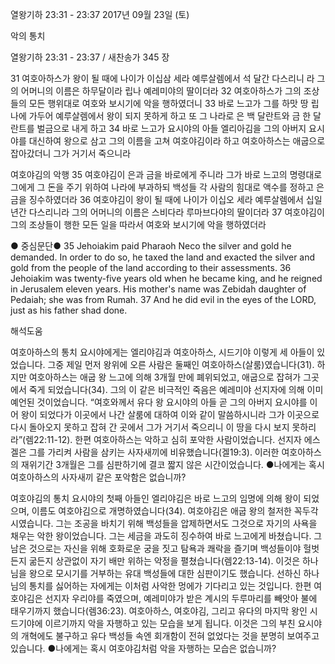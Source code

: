 열왕기하 23:31 - 23:37 
2017년 09월 23일 (토)

악의 통치



열왕기하 23:31 - 23:37 / 새찬송가 345 장


31 여호아하스가 왕이 될 때에 나이가 이십삼 세라 예루살렘에서 석 달간 다스리니
라 그의 어머니의 이름은 하무달이라 립나 예레미야의 딸이더라 32 여호아하스가 그의 조상들의 모든 행위대로 여호와 보시기에 악을 행하였더니 33 바로 느고가 그를 하맛 땅 립나에 가두어 예루살렘에서 왕이 되지 못하게 하고 또 그 나라로 은 백 달란트와 금 한 달란트를 벌금으로 내게 하고 34 바로 느고가 요시야의 아들 엘리아김을 그의 아버지 요시야를 대신하여 왕으로 삼고 그의 이름을 고쳐 여호야김이라 하고 여호아하스는 애굽으로 잡아갔더니 그가 거기서 죽으니라

여호야김의 악행
35 여호야김이 은과 금을 바로에게 주니라 그가 바로 느고의 명령대로 그에게 그 돈을 주기 위하여 나라에 부과하되 백성들 각 사람의 힘대로 액수를 정하고 은금을 징수하였더라 36 여호야김이 왕이 될 때에 나이가 이십오 세라 예루살렘에서 십일 년간 다스리니라 그의 어머니의 이름은 스비다라 루마브다야의 딸이더라 37 여호야김이 그의 조상들이 행한 모든 일을 따라서 여호와 보시기에 악을 행하였더라

● 중심문단● 35 Jehoiakim paid Pharaoh Neco the silver and gold he demanded. In order to do so, he taxed the land and exacted the silver and gold from the people of the land according to their assessments. 36 Jehoiakim was twenty-five years old when he became king, and he reigned in Jerusalem eleven years. His mother's name was Zebidah daughter of Pedaiah; she was from Rumah. 37 And he did evil in the eyes of the LORD, just as his father shad done.

해석도움





여호아하스의 통치
요시야에게는 엘리야김과 여호아하스, 시드기야 이렇게 세 아들이 있었습니다.
그중 제일 먼저 왕위에 오른 사람은 둘째인 여호아하스(살룸)였습니다(31). 하지만 여호아하스는 애굽 왕 느고에 의해 3개월 만에 폐위되었고, 애굽으로 잡혀가 그곳에서 죽게 되었습니다(34). 그의 이 같은 비극적인 죽음은 예레미야 선지자에 의해 이미 예언된 것이었습니다. “여호와께서 유다 왕 요시야의 아들 곧 그의 아버지 요시야를 이어 왕이 되었다가 이곳에서 나간 살룸에 대하여 이와 같이 말씀하시니라 그가 이곳으로 다시 돌아오지 못하고 잡혀 간 곳에서 그가 거기서 죽으리니 이 땅을 다시 보지 못하리라”(렘22:11-12). 한편 여호아하스는 악하고 심히 포악한 사람이었습니다. 선지자 에스겔은 그를 가리켜 사람을 삼키는 사자새끼에 비유했습니다(겔19:3). 이러한 여호아하스의 재위기간 3개월은 그를 심판하기에 결코 짧지 않은 시간이었습니다.
●나에게는 혹시 여호아하스의 사자새끼 같은 포악함은 없습니까?

여호야김의 통치
요시야의 첫째 아들인 엘리야김은 바로 느고의 임명에 의해 왕이 되었으며, 이름도 여호야김으로 개명하였습니다(34). 여호야김은 애굽 왕의 철저한 꼭두각시였습니다. 그는 조공을 바치기 위해 백성들을 압제하면서도 그것으로 자기의 사욕을 채우는 악한 왕이었습니다. 그는 세금을 과도히 징수하여 바로 느고에게 바쳤습니다. 그 남은 것으로는 자신을 위해 호화로운 궁을 짓고 탐욕과 쾌락을 즐기며 백성들이야 헐벗든지 굶든지 상관없이 자기 배만 위하는 악정을 펼쳤습니다(렘22:13-14). 이것은 하나님을 왕으로 모시기를 거부하는 유대 백성들에 대한 심판이기도 했습니다. 선하신 하나님의 통치를 싫어하는 자에게는 이처럼 사악한 멍에가 기다리고 있는 것입니다. 한편 여호야김은 선지자 우리야를 죽였으며, 예레미야가 받은 계시의 두루마리를 빼앗아 불에 태우기까지 했습니다(렘36:23). 여호아하스, 여호야김, 그리고 유다의 마지막 왕인 시드기야에 이르기까지 악을 자행하고 있는 모습을 보게 됩니다. 이것은 그의 부친 요시야의 개혁에도 불구하고 유다 백성들 속엔 회개함이 전혀 없었다는 것을 분명히 보여주고 있습니다.
●나에게는 혹시 여호야김처럼 악을 자행하는 모습은 없습니까?